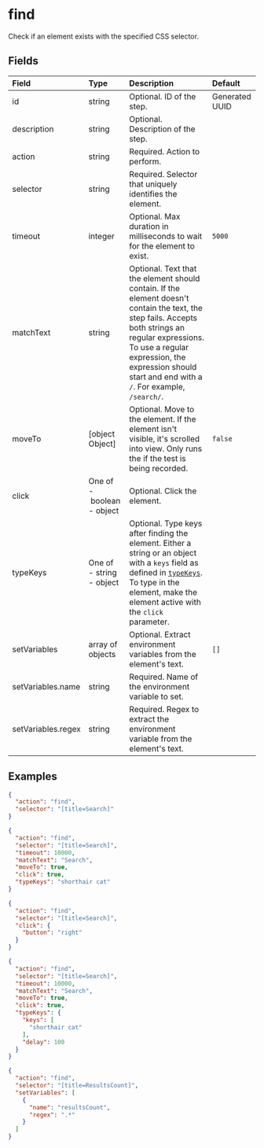 
# find

Check if an element exists with the specified CSS selector.

## Fields

Field | Type | Description | Default
:-- | :-- | :-- | :--
id | string |  Optional. ID of the step. | Generated UUID
description | string |  Optional. Description of the step. | 
action | string |  Required. Action to perform. | 
selector | string |  Required. Selector that uniquely identifies the element. | 
timeout | integer |  Optional. Max duration in milliseconds to wait for the element to exist. | `5000`
matchText | string |  Optional. Text that the element should contain. If the element doesn't contain the text, the step fails. Accepts both strings an regular expressions. To use a regular expression, the expression should start and end with a `/`. For example, `/search/`. | 
moveTo | [object Object] |  Optional. Move to the element. If the element isn't visible, it's scrolled into view. Only runs the if the test is being recorded. | `false`
click | One of<br/>-&nbsp;boolean<br/>-&nbsp;object |  Optional. Click the element. | 
typeKeys | One of<br/>-&nbsp;string<br/>-&nbsp;object |  Optional. Type keys after finding the element. Either a string or an object with a `keys` field as defined in [`typeKeys`](typeKeys). To type in the element, make the element active with the `click` parameter. | 
setVariables | array of objects |  Optional. Extract environment variables from the element's text. | ``[]``
setVariables.name | string |  Required. Name of the environment variable to set. | 
setVariables.regex | string |  Required. Regex to extract the environment variable from the element's text. | 

## Examples

```json
{
  "action": "find",
  "selector": "[title=Search]"
}
```

```json
{
  "action": "find",
  "selector": "[title=Search]",
  "timeout": 10000,
  "matchText": "Search",
  "moveTo": true,
  "click": true,
  "typeKeys": "shorthair cat"
}
```

```json
{
  "action": "find",
  "selector": "[title=Search]",
  "click": {
    "button": "right"
  }
}
```

```json
{
  "action": "find",
  "selector": "[title=Search]",
  "timeout": 10000,
  "matchText": "Search",
  "moveTo": true,
  "click": true,
  "typeKeys": {
    "keys": [
      "shorthair cat"
    ],
    "delay": 100
  }
}
```

```json
{
  "action": "find",
  "selector": "[title=ResultsCount]",
  "setVariables": [
    {
      "name": "resultsCount",
      "regex": ".*"
    }
  ]
}
```
